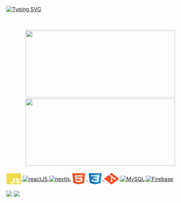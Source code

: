 [![Typing SVG](https://readme-typing-svg.herokuapp.com/?color=00bfbf&size=35&center=true&vCenter=true&width=1000&lines=Olá,+👋+seja+bem+vindo(a)!;+Sou+Talyson,+um+desenvolvedor+Web+FrontEnd;+Curso+análise+e+desenvolvimento+de+sistemas;+e+estou+em+busca+de+um+estágio+na+área.;+Confira+alguns+dos+meus+projetos+abaixo.;+Fique+à+vontade+para+me+contatar!:%29)](https://git.io/typing-svg)

<br>
<br>
<div align="center">
  <a href="https://github.com/Talyson-Ferreira1">
  <img height="180em" width="400em" src="https://github-readme-stats.vercel.app/api?username=Talyson-Ferreira1&show_icons=true&theme=dracula&include_all_commits=true&count_private=true"/>
  <img height="180em" width="400em" src="https://github-readme-stats.vercel.app/api/top-langs/?username=Talyson-Ferreira1&layout=compact&langs_count=7&theme=dracula"/>
</div>
<div style="display: inline_block"><br>
<img align="center" alt="Talyson-Js" height="30" width="40" src="https://raw.githubusercontent.com/devicons/devicon/master/icons/javascript/javascript-plain.svg">
<img align="center" alt="reactJS" height="30" width="40" src="https://cdn.jsdelivr.net/gh/devicons/devicon/icons/react/react-original-wordmark.svg" />
<img align="center" alt="nextjs" height="40" width="40" src="https://img.icons8.com/color/48/000000/nextjs.png" />
<img align="center" alt="Talyson-HTML" height="30" width="40" src="https://raw.githubusercontent.com/devicons/devicon/master/icons/html5/html5-original.svg">
<img align="center" alt="Talyson-CSS" height="30" width="40" src="https://raw.githubusercontent.com/devicons/devicon/master/icons/css3/css3-original.svg">
<img align="center" alt="git" height="30" width="40" src="https://raw.githubusercontent.com/devicons/devicon/master/icons/git/git-original.svg">  
<img align="center" alt="MySQL" height="40" width="40" src="https://cdn.jsdelivr.net/gh/devicons/devicon/icons/mysql/mysql-original-wordmark.svg" />
<img align="center" alt="Firebase" height="40" width="40" src="https://cdn.jsdelivr.net/gh/devicons/devicon/icons/firebase/firebase-plain.svg" />
             
          
          
</div>
<br>
<div>
<a href = "https://talyson-ferreira1.github.io/contato/"><img src="https://img.shields.io/badge/-Gmail-%23333?style=for-the-badge&logo=gmail&logoColor=white" target="_blank"></a>
<a href="https://www.linkedin.com/in/talyson-ferreira-5a5682136/" target="_blank"><img src="https://img.shields.io/badge/-LinkedIn-%230077B5?style=for-the-badge&logo=linkedin&logoColor=white" target="_blank"></a> 


